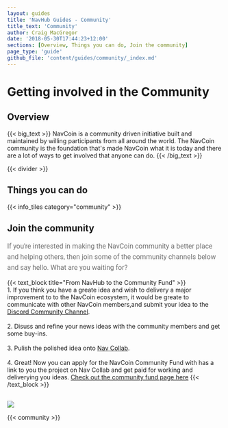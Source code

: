 ```yaml
---
layout: guides
title: 'NavHub Guides - Community'
title_text: 'Community'
author: Craig MacGregor
date: '2018-05-30T17:44:23+12:00'
sections: [Overview, Things you can do, Join the community]
page_type: 'guide'
github_file: 'content/guides/community/_index.md'
---
```

# Getting involved in the Community

## Overview

{{< big_text >}}
NavCoin is a community driven initiative built and maintained by willing participants from all around the world. The NavCoin community is the foundation that's made NavCoin what it is today and there are a lot of ways to get involved that anyone can do.
{{< /big_text >}}

{{< divider >}}

## Things you can do

{{< info_tiles category="community" >}}

## Join the community
<p class="no-title-text">
    If you're interested in making the NavCoin community a better place and helping others, then join some of the community channels below and say hello. What are you waiting for?
</p>

<style>
.no-title-text{
    max-width: 700px;
    font-family: Roboto;
    font-weight: normal;
    font-size: 16px;
    line-height: 25px;
    text-align: left;
    color: #707070;
    margin: 0 auto;
}
</style>

{{< text_block
  title="From NavHub to the Community Fund" >}}
    <br>
    1. If you think you have a greate idea and wish to delivery a major improvement to to the NavCoin ecosystem, it would be greate to communicate with other NavCoin members,and submit your idea to the <a href="https://discord.gg/wAr93T5" target=e>Discord Community Channel</a>.
    <br><br>
    2. Disuss and refine your news ideas with the community members and get some buy-ins.
    <br><br>
    3. Pulish the polished idea onto <a href="https://collab.navcoin.org/dashboard">Nav Collab</a>.
    <br><br>
    4. Great! Now you can apply for the NavCoin Community Fund with has a link to you the project on Nav Collab and get paid for working and deliverying you ideas. <a href="https://navcoin.org/en/community-fund/" target=e>Check out the community fund page here</a>
{{< /text_block >}}

<img src="/images/guides/workflow.png" style="display: flex; max-width: 700px;margin: 0 auto; margin-top: 30px;">

{{< community >}}
